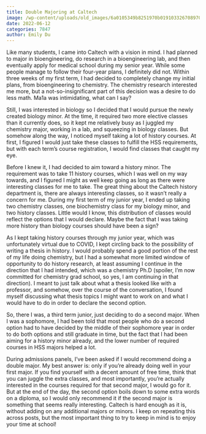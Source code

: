 ```yaml
---
title: Double Majoring at Caltech
image: /wp-content/uploads/old_images/6a0105349b8251970b019103326708970c-800wi.jpg
date: 2022-06-12
categories: 7847
author: Emily Du
---
```

Like many students, I came into Caltech with a vision in mind. I had planned to major in bioengineering, do research in a bioengineering lab, and then eventually apply for medical school during my senior year. While some people manage to follow their four-year plans, I definitely did not. Within three weeks of my first term, I had decided to completely change my initial plans, from bioengineering to chemistry. The chemistry research interested me more, but a not-so-insignificant part of this decision was a desire to do less math. Ma1a was intimidating, what can I say?

Still, I was interested in biology so I decided that I would pursue the newly created biology minor. At the time, it required two more elective classes than it currently does, so it kept me relatively busy as I juggled my chemistry major, working in a lab, and squeezing in biology classes. But somehow along the way, I noticed myself taking a lot of history courses. At first, I figured I would just take these classes to fulfill the HSS requirements, but with each term’s course registration, I would find classes that caught my eye.

Before I knew it, I had decided to aim toward a history minor. The requirement was to take 11 history courses, which I was well on my way towards, and I figured I might as well keep going as long as there were interesting classes for me to take. The great thing about the Caltech history department is, there are always interesting classes, so it wasn’t really a concern for me. During my first term of my junior year, I ended up taking two chemistry classes, one biochemistry class for my biology minor, and two history classes. Little would I know, this distribution of classes would reflect the options that I would declare. Maybe the fact that I was taking more history than biology courses should have been a sign?

As I kept taking history courses through my junior year, which was unfortunately virtual due to COVID, I kept circling back to the possibility of writing a thesis in history. I would probably spend a good portion of the rest of my life doing chemistry, but I had a somewhat more limited window of opportunity to do history research, at least assuming I continue in the direction that I had intended, which was a chemistry Ph.D (spoiler, I’m now committed for chemistry grad school, so yes, I am continuing in that direction). I meant to just talk about what a thesis looked like with a professor, and somehow, over the course of the conversation, I found myself discussing what thesis topics I might want to work on and what I would have to do in order to declare the second option.

So, there I was, a third term junior, just deciding to do a second major. When I was a sophomore, I had been told that most people who do a second option had to have decided by the middle of their sophomore year in order to do both options and still graduate in time, but the fact that I had been aiming for a history minor already, and the lower number of required courses in HSS majors helped a lot.

During admissions panels, I’ve been asked if I would recommend doing a double major. My best answer is: only if you’re already doing well in your first major. If you find yourself with a decent amount of free time, think that you can juggle the extra classes, and most importantly, you’re actually interested in the courses required for that second major, I would go for it. But at the end of the day, the second option boils down to some extra words on a diploma, so I would only recommend it if the second major is something that seems really interesting. Caltech is hard enough as it is, without adding on any additional majors or minors. I keep on repeating this across posts, but the most important thing to try to keep in mind is to enjoy your time at school!